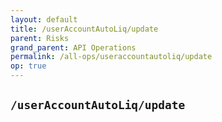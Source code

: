 ```yaml
---
layout: default
title: /userAccountAutoLiq/update
parent: Risks
grand_parent: API Operations
permalink: /all-ops/useraccountautoliq/update
op: true
---
```


## `/userAccountAutoLiq/update`